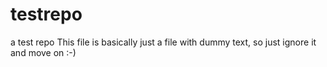 # testrepo
a test repo
This file is basically just a file with dummy text, so just ignore it and move on :-)
